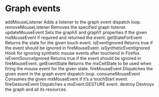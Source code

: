 # Graph events	

addMouseListener	Adds a listener to the graph event dispatch loop.
removeMouseListener	Removes the specified graph listener.
updateMouseEvent	Sets the graphX and graphY properties if the given mxMouseEvent if required and returned the event.
getStateForEvent	Returns the state for the given touch event.
isEventIgnored	Returns true if the event should be ignored in fireMouseEvent.
isSyntheticEventIgnored	Hook for ignoring synthetic mouse events after touchend in Firefox.
isEventSourceIgnored	Returns true if the event should be ignored in fireMouseEvent.
getEventState	Returns the mxCellState to be used when firing the mouse event for the given state.
fireMouseEvent	Dispatches the given event in the graph event dispatch loop.
consumeMouseEvent	Consumes the given mxMouseEvent if it’s a touchStart event.
fireGestureEvent	Dispatches a mxEvent.GESTURE event.
destroy	Destroys the graph and all its resources.